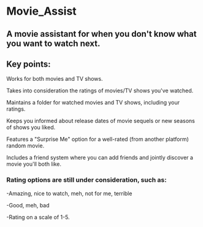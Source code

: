 # Movie_Assist
 
## A movie assistant for when you don't know what you want to watch next.  
    
## Key points: 
     
Works for both movies and TV shows.   
  
Takes into consideration the ratings of movies/TV shows you've watched. 
 
Maintains a folder for watched movies and TV shows, including your ratings.

Keeps you informed about release dates of movie sequels or new seasons of shows you liked.

Features a "Surprise Me" option for a well-rated (from another platform) random movie. 

Includes a friend system where you can add friends and jointly discover a movie you'll both like. 

### Rating options are still under consideration, such as:

-Amazing, nice to watch, meh, not for me, terrible 

-Good, meh, bad

-Rating on a scale of 1-5.
